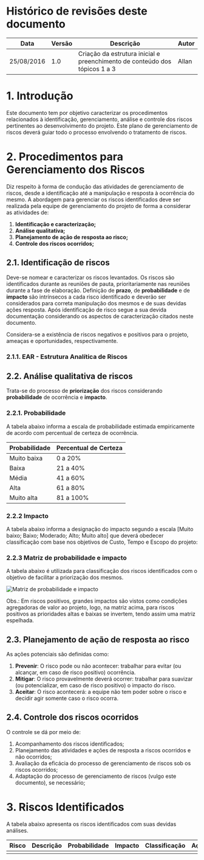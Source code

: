 # Histórico de revisões deste documento

|Data|Versão|Descrição|Autor|
|----|------|---------|-----|
|25/08/2016 |1.0 |Criação da estrutura inicial e preenchimento de conteúdo dos tópicos 1 a 3 |Allan |

# 1. Introdução

Este documento tem por objetivo caracterizar os procedimentos relacionados à identificação, gerenciamento, análise e controle dos riscos pertinentes ao desenvolvimento do projeto.
Este plano de gerenciamento de riscos deverá guiar todo o processo envolvendo o tratamento de riscos.

# 2. Procedimentos para Gerenciamento dos Riscos
Diz respeito à forma de condução das atividades de gerenciamento de riscos, desde a identificação até a manipulação e resposta à ocorrência do mesmo. A abordagem para gerenciar os riscos identificados deve ser realizada pela equipe de gerenciamento do projeto de forma a considerar as atividades de:

1. **Identificação e caracterização;**
1. **Análise qualitativa;**
1. **Planejamento de ação de resposta ao risco;**
1. **Controle dos riscos ocorridos;**

## 2.1. Identificação de riscos
Deve-se nomear e caracterizar os riscos levantados. Os riscos são identificados durante as reuniões de pauta, prioritariamente nas reuniões durante a fase de elaboração.
Definição de **prazo**, de **probabilidade** e de **impacto** são intrínsecos a cada risco identificado e deverão ser considerados para correta manipulação dos mesmos e de suas devidas ações resposta.
Após identificação de risco segue a sua devida documentação considerando os aspectos de caracterização citados neste documento.

Considera-se a existência de riscos negativos e positivos para o projeto, ameaças e oportunidades, respectivamente.

### 2.1.1. EAR - Estrutura Analítica de Riscos

## 2.2. Análise qualitativa de riscos
Trata-se do processo de **priorização** dos riscos considerando **probabilidade** de ocorrência e **impacto**.

### 2.2.1. Probabilidade
A tabela abaixo informa a escala de probabilidade estimada empiricamente de acordo com percentual de certeza de ocorrência.

|Probabilidade|Percentual de Certeza|
|-------------|---------------------|
|Muito baixa  |	0 a 20%             |
|Baixa	      | 21 a 40%            |
|Média        | 41 a 60%            |
|Alta         | 61 a 80%            |
|Muito alta   |	81 a 100%           |

### 2.2.2 Impacto
A tabela abaixo informa a designação do impacto segundo a escala [Muito baixo; Baixo; Moderado; Alto; Muito alto] que deverá obedecer classificação com base nos objetivos de Custo, Tempo e Escopo do projeto:

### 2.2.3 Matriz de probabilidade e impacto
A tabela abaixo é utilizada para classificação dos riscos identificados com o objetivo de facilitar a priorização dos mesmos.

![Matriz de probabilidade e impacto](https://raw.githubusercontent.com/wiki/fga-gpp-mds/2016.2-SAS_FGA/img/matriz_probabilidade_impacto.PNG) 

Obs.: Em riscos positivos, grandes impactos são vistos como condições agregadoras de valor ao projeto, logo, na matriz acima, para riscos positivos as prioridades altas e baixas se invertem, tendo assim uma matriz espelhada.

## 2.3. Planejamento de ação de resposta ao risco
As ações potenciais são definidas como:

1. **Prevenir**: O risco pode ou não acontecer: trabalhar para evitar (ou alcançar, em caso de risco positivo) ocorrência.
1. **Mitigar**: O risco provavelmente deverá ocorrer: trabalhar para suavizar (ou potencializar, em caso de risco positivo) o impacto do risco.
1. **Aceitar**: O risco acontecerá: a equipe não tem poder sobre o risco e decidir agir somente caso o risco ocorra.

## 2.4. Controle dos riscos ocorridos
O controle se dá por meio de:

1. Acompanhamento dos riscos identificados;
1. Planejamento das atividades e ações de resposta a riscos ocorridos e não ocorridos;
1. Avaliação da eficácia do processo de gerenciamento de riscos sob os riscos ocorridos;
1. Adaptação do processo de gerenciamento de riscos (vulgo este documento), se necessário;

# 3. Riscos Identificados
A tabela abaixo apresenta os riscos identificados com suas devidas análises.

|Risco|Descrição|Probabilidade|Impacto|Classificação|Ação|Resposta|
|-----|---------|-------------|-------|-------------|----|--------|
| |  |  |  | |  |  |